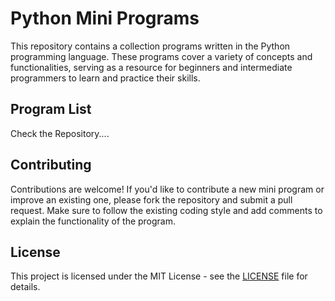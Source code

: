 # Python Mini Programs

This repository contains a collection programs written in the Python programming language. These programs cover a variety of concepts and functionalities, serving as a resource for beginners and intermediate programmers to learn and practice their skills.

## Program List

Check the Repository....

## Contributing

Contributions are welcome! If you'd like to contribute a new mini program or improve an existing one, please fork the repository and submit a pull request. Make sure to follow the existing coding style and add comments to explain the functionality of the program.

## License

This project is licensed under the MIT License - see the [LICENSE](LICENSE) file for details.

